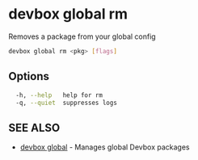 # devbox global rm

Removes a package from your global config

```bash
devbox global rm <pkg> [flags]
```

## Options

```bash
  -h, --help   help for rm
  -q, --quiet  suppresses logs
```

## SEE ALSO

* [devbox global](devbox_global.md)	 - Manages global Devbox packages
